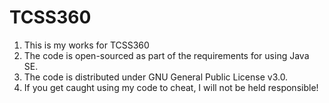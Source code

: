 # TCSS360
1. This is my works for TCSS360
2. The code is open-sourced as part of the requirements for using Java SE.
3. The code is distributed under GNU General Public License v3.0.
4. If you get caught using my code to cheat, I will not be held responsible!
